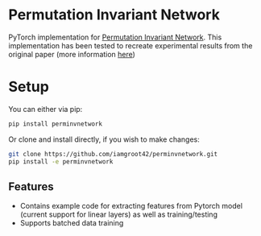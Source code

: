 # Permutation Invariant Network

PyTorch implementation for [Permutation Invariant Network](https://dl.acm.org/doi/pdf/10.1145/3243734.3243834). This implementation has been tested to recreate experimental results from the original paper (more information [here](https://arxiv.org/pdf/2106.03699.pdf))


# Setup

You can either via pip:

```bash
pip install perminvnetwork
```

Or clone and install directly, if you wish to make changes:

```bash
git clone https://github.com/iamgroot42/perminvnetwork.git
pip install -e perminvnetwork
```

## Features

- Contains example code for extracting features from Pytorch model (current support for linear layers) as well as training/testing
- Supports batched data training
